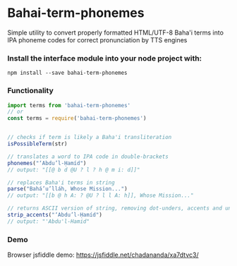 # Bahai-term-phonemes
Simple utility to convert properly formatted HTML/UTF-8 Baha'i terms into IPA phoneme codes for correct pronunciation by TTS engines
 

### Install the interface module into your node project with:
``` 
npm install --save bahai-term-phonemes
```

### Functionality
``` Javascript
import terms from 'bahai-term-phonemes'
// or
const terms = require('bahai-term-phonemes')


// checks if term is likely a Baha'i transliteration
isPossibleTerm(str)

// translates a word to IPA code in double-brackets 
phonemes("‘Abdu’l-Ḥamíd") 
// output: "[[@ b d @U ? l ? h @ m i: d]]"

// replaces Baha'i terms in string 
parse("Bahá’u’lláh, Whose Mission...")
// output: "[[b @ h A: ? @U ? l l A: h]], Whose Mission..."

// returns ASCII version of string, removing dot-unders, accents and underscores
strip_accents("‘Abdu’l-Ḥamíd")
// output: "'Abdu'l-Hamid"

```
 
### Demo
Browser jsfiddle demo: https://jsfiddle.net/chadananda/xa7dtvc3/





